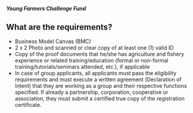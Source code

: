 ##### Young Farmers Challenge Fund

## What are the requirements?


 - Business Model Canvas (BMC)
 - 2 x 2 Photo and scanned or clear copy of at least one (1) valid ID
 - Copy of the proof documents that he/she has agriculture and fishery experience or related training/education (formal or non-formal training/tutorials/seminars attended, etc.), if applicable
 - In case of group applicants, all applicants must pass the eligibility requirements and must execute a written agreement (Declaration of Intent) that they are working as a group and their respective functions specified. If already a partnership, corporation, cooperative or association, they must submit a certified true copy of the registration certificate.

